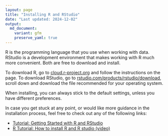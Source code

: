 ```yaml
---
layout: page
title: "Installing R and RStudio"
date: "Last updated: 2024-12-02"
output:
  md_document:
    variant: gfm
    preserve_yaml: true
---
```


R is the programming language that you use when working with data.
RStudio is a development environment that makes working with R much more
convenient. Both are free to download and install.

To download R, go to [cloud.r-project.org](https://cloud.r-project.org/)
and follow the instructions on the page. To download RStudio, go to
[rstudio.com/products/rstudio/download](https://www.rstudio.com/products/rstudio/download/),
scroll down and download the file recommended for your operating system.

When installing, you can always stick to the default settings, unless
you have different preferences.

In case you get stuck at any point, or would like more guidance in the
installation process, feel free to check out any of the following links:

- [Tutorial: Getting Started with R and
  RStudio](https://www.dataquest.io/blog/tutorial-getting-started-with-r-and-rstudio/)
- [R Tutorial: How to install R and R studio
  (video)](https://www.youtube.com/watch?v=0Qu7Jg1Jw5A)
